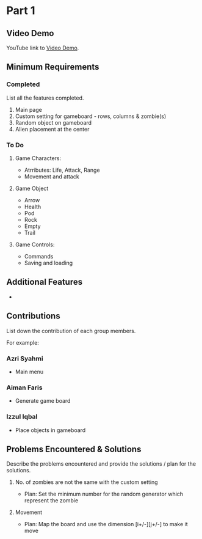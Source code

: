 # Part 1

## Video Demo

YouTube link to [Video Demo](https://youtu.be/87hC63ysAZI).

## Minimum Requirements

### Completed

List all the features completed.

1. Main page
2. Custom setting for gameboard - rows, columns & zombie(s)
3. Random object on gameboard
4. Alien placement at the center

### To Do

1. Game Characters:
    - Atrributes: Life, Attack, Range
    - Movement and attack

2. Game Object
    - Arrow
    - Health
    - Pod
    - Rock
    - Empty
    - Trail

3. Game Controls:
    - Commands
    - Saving and loading

## Additional Features

-

## Contributions

List down the contribution of each group members.

For example:

### Azri Syahmi

- Main menu

### Aiman Faris

- Generate game board

### Izzul Iqbal

- Place objects in gameboard

## Problems Encountered & Solutions

Describe the problems encountered and provide the solutions / plan for the solutions.

1. No. of zombies are not the same with the custom setting
    - Plan: Set the minimum number for the random generator which represent the zombie

2. Movement
    - Plan: Map the board and use the dimension [i+/-][j+/-] to make it move